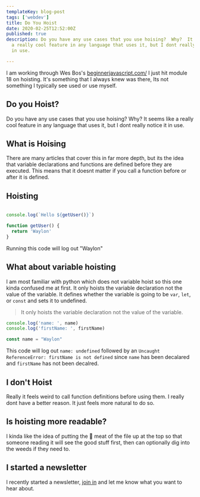 ```yaml
---
templateKey: blog-post
tags: ['webdev']
title: Do You Hoist
date: 2020-02-25T12:52:00Z
published: true
description: Do you have any use cases that you use hoising?  Why?  It seems like
  a really cool feature in any language that uses it, but I dont really notice it
  in use.

---
```

I am working through Wes Bos's
[beginnerjavascript.com/](https://beginnerjavascript.com/) I just hit module 18
on hoisting.  It's something that I always knew was there, Its not something I
typically see used or use myself.

## Do you Hoist?

Do you have any use cases that you use hoising?  Why?  It seems like a really cool feature in any language that uses it, but I dont really notice it in use.

## What is Hoising

There are many articles that cover this in far more depth, but its the idea that variable declarations and functions are defined before they are executed.  This means that it doesnt matter if you call a function before or after it is defined.


## Hoisting

``` javascript

console.log(`Hello ${getUser()}`)

function getUser() {
  return 'Waylon'
}
```

Running this code will log out "Waylon"

## What about variable hoisting

I am most familiar with python which does not variable hoist so this one kinda confused me at first.  It only hoists the variable declaration not the value of the variable.  It defines whether the variable is going to be `var`, `let`, or `const` and sets it to undefined.

> It only hoists the variable declaration not the value of the variable.

``` javascript
console.log('name: ', name)
console.log('firstName: ', firstName)

const name = "Waylon"
```

This code will log out `name: undefined` followed by an `Uncaught ReferenceError: firstName is not defined` since `name` has been decalared and `firstName` has not been decalred.

## I don't Hoist

Really it feels weird to call function definitions before using them.  I really dont have a better reason.  It just feels more natural to do so.

## Is hoisting more readable?

I kinda like the idea of putting the 🥩 meat of the file up at the top so that someone reading it will see the good stuff first, then can optionally dig into the weeds if they need to.

## I started a newsletter

I recently started a newsletter, [join in](https://emailoctopus.com/lists/b194a4af-9875-11ea-a3d0-06b4694bee2a/forms/subscribe) and let me know what you want to hear about.
